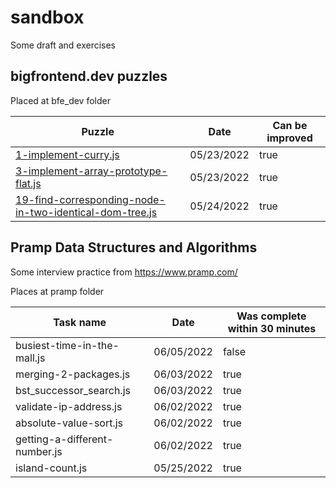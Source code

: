 # sandbox
Some draft and exercises

## bigfrontend.dev puzzles
Placed at bfe_dev folder

| Puzzle                                                                                                                                       | Date       | Can be improved |
|----------------------------------------------------------------------------------------------------------------------------------------------|------------|-----------------|
| [1-implement-curry.js](https://bigfrontend.dev/problem/implement-curry)                                                                      | 05/23/2022 | true            |
| [3-implement-array-prototype-flat.js](https://bigfrontend.dev/problem/implement-Array-prototype.flat)                                        | 05/23/2022 | true            |
| [19-find-corresponding-node-in-two-identical-dom-tree.js](https://bigfrontend.dev/problem/find-corresponding-node-in-two-identical-DOM-tree) | 05/24/2022 | true            |

## Pramp Data Structures and Algorithms
Some interview practice from https://www.pramp.com/

Places at pramp folder


| Task name                     | Date       | Was complete within 30 minutes |
|-------------------------------|------------|--------------------------------|
| busiest-time-in-the-mall.js   | 06/05/2022 | false                          |
| merging-2-packages.js         | 06/03/2022 | true                           |
| bst_successor_search.js       | 06/03/2022 | true                           |
| validate-ip-address.js        | 06/02/2022 | true                           |
| absolute-value-sort.js        | 06/02/2022 | true                           |
| getting-a-different-number.js | 06/02/2022 | true                           |
| island-count.js               | 05/25/2022 | true                           |
